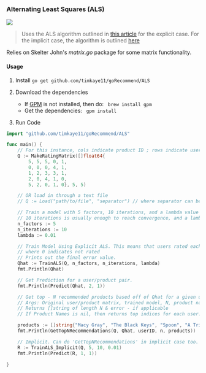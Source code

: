 ### Alternating Least Squares (ALS)

![](http://progressed.io/bar/100)

> Uses the ALS algorithm outlined in [this article](http://wanlab.poly.edu/recsys12/recsys/p83.pdf) for the explicit case. 
For the implicit case, the algorithm is outlined [here](labs.yahoo.com/files/HuKorenVolinsky-ICDM08.pdf)

Relies on Skelter John's *matrix.go* package for some matrix functionality. 

#### Usage

1. Install
```go get github.com/timkaye11/goRecommend/ALS```

2. Download the dependencies
	 - If [GPM](http://www.github.com/pote/gpm) is not installed, then do:
	 ``` brew install gpm```
	 - Get the dependencies:
	 ``` gpm install```

3. Run Code
```go
import "github.com/timkaye11/goRecommend/ALS"

func main() {
	// For this instance, cols indicate product ID ; rows indicate user ID. Remember indexing starts at 0. 
	Q := MakeRatingMatrix([]float64{
		5, 5, 5, 0, 1,
		0, 0, 0, 4, 1,
		1, 2, 3, 3, 1,
		2, 0, 4, 1, 0,
		5, 2, 0, 1, 0}, 5, 5)

	// OR load in through a text file
	// Q := Load("path/to/file", "separator") // where separator can be a comma, tally, tab, etc...

	// Train a model with 5 factors, 10 iterations, and a lambda value of 0.01.
	// 10 iterations is usually enough to reach convergence, and a lambda val of 0.01 is acceptable.
	n_factors := 5
	n_iterations := 10
	lambda := 0.01

	// Train Model Using Explicit ALS. This means that users rated each product on a scale
	// where 0 indicates not rated
	// Prints out the final error value.
	Qhat := TrainALS(Q, n_factors, n_iterations, lambda)
	fmt.Println(Qhat)

	// Get Prediction for a user/product pair.
	fmt.Println(Predict(Qhat, 2, 1))

	// Get top - N recommended products based off of Qhat for a given user ID.
	// Args: Original user/product matrix, trained model, N, product names.
	// Returns []string of length N & error - if applicable
	// If Product Names is nil, then returns top indices for each user. Returns in descending order.

	products := []string{"Macy Gray", "The Black Keys", "Spoon", "A Tribe Called Quest", "Kanye West"}
	fmt.Println(GetTopNRecommendations(Q, Qhat, userID, n, products))

	// Implicit. Can do 'GetTopNRecommendations' in implicit case too. 
	R := TrainALS_Implicit(Q, 5, 10, 0.01)
	fmt.Println(Predict(R, 1, 1))

}

```